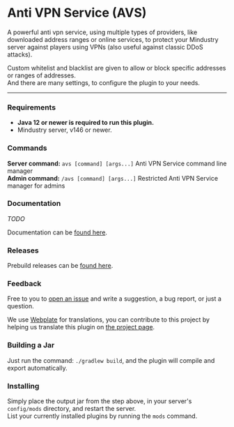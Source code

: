 # Anti VPN Service (AVS)

A powerful anti vpn service, using multiple types of providers, like downloaded address ranges or online services,
to protect your Mindustry server against players using VPNs (also useful against classic DDoS attacks).

Custom whitelist and blacklist are given to allow or block specific addresses or ranges of addresses. <br>
And there are many settings, to configure the plugin to your needs.

---


### Requirements
* **Java 12 or newer is required to run this plugin.** 
* Mindustry server, v146 or newer.


### Commands
**Server command:** `avs [command] [args...]` Anti VPN Service command line manager <br>
**Admin command:** `/avs [command] [args...]` Restricted Anti VPN Service manager for admins


### Documentation
*TODO*

Documentation can be [found here](https://github.com/xpdustry/Anti-VPN-Service/tree/master/docs).


### Releases
Prebuild releases can be [found here](https://github.com/Xpdustry/anti-vpn-service/releases).


### Feedback
Free to you to [open an issue](https://github.com/xpdustry/Anti-VPN-Service/issues/new) and write a suggestion, a bug report, or just a question.

We use [Webplate](https://weblate.org) for translations, you can contribute to this project by helping us translate this plugin on [the project page](https://hosted.weblate.org/projects/anti-vpn-service/avs/).


### Building a Jar
Just run the command: `./gradlew build`, and the plugin will compile and export automatically.


### Installing
Simply place the output jar from the step above, in your server's `config/mods` directory, and restart the server. <br>
List your currently installed plugins by running the `mods` command.
